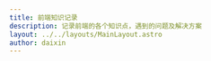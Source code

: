 ```yaml
---
title: 前端知识记录
description: 记录前端的各个知识点，遇到的问题及解决方案
layout: ../../layouts/MainLayout.astro
author: daixin
---
```


<Test />
